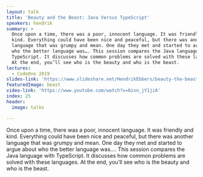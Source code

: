 ```yaml
---
layout: talk
title: 'Beauty and the Beast: Java Versus TypeScript'
speakers: hendrik
summary: >
  Once upon a time, there was a poor, innocent language. It was friendly and
  kind. Everything could have been nice and peaceful, but there was another
  language that was grumpy and mean. One day they met and started to argue about
  who the better language was…. This session compares the Java language with
  TypeScript. It discusses how common problems are solved with these languages.
  At the end, you’ll see who is the beauty and who is the beast.
lectures:
  - CodeOne 2019
slides-link: 'https://www.slideshare.net/HendrikEbbers/beauty-the-beast-java-vs-typescript'
featuredImage: beast
video-link: 'https://www.youtube.com/watch?v=6zxn_jY1jiA'
index: 25
header:
  image: talks

---
```


Once upon a time, there was a poor, innocent language. It was friendly and kind. Everything could have been nice and peaceful, but there was another language that was grumpy and mean. One day they met and started to argue about who the better language was…. This session compares the Java language with TypeScript. It discusses how common problems are solved with these languages. At the end, you’ll see who is the beauty and who is the beast.
